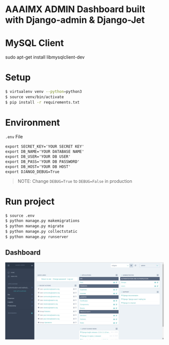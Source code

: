 # AAAIMX ADMIN Dashboard built with Django-admin & Django-Jet



# MySQL Client
sudo apt-get install libmysqlclient-dev

# Setup
``` bash
$ virtualenv venv --python=python3
$ source venv/bin/activate
$ pip install -r requirements.txt
```

# Environment

`.env` File
```
export SECRET_KEY='YOUR SECRET KEY'
export DB_NAME='YOUR DATABASE NAME'
export DB_USER='YOUR DB USER'
export DB_PASS='YOUR DB PASSWORD'
export DB_HOST='YOUR DB HOST'
export DJANGO_DEBUG=True
```
> NOTE: Change `DEBUG=True` to `DEBUG=False` in production

# Run project

```bash
$ source .env
$ python manage.py makemigrations
$ python manage.py migrate
$ python manage.py collectstatic
$ python manage.py runserver
```

## Dashboard

![](./ss.jpeg)